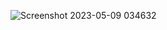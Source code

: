 ![Screenshot 2023-05-09 034632](https://user-images.githubusercontent.com/131616660/236950544-36973a77-86f7-474e-923b-459fb3d21932.png)
